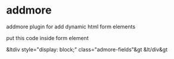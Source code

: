 # addmore
addmore plugin for add dynamic html form elements

put this code inside form element

&ltdiv style="display: block;" class="admore-fields"&gt
&lt/div&gt

<!-- Add more button -- >
&ltdiv style="display: block;"&gt
	 &lta href="#" class="addmore-addbtn"&gtAdd more&lt/a&gt
&lt/div&gt

&lt!-- Addmore template --&gt
&ltscript id="addmore-template" type="text/template"&gt
    &ltdiv class="addmore-row rowId"&gt
        &ltinput type="text" name="items[key][field1]" /&gt
        &ltinput type="text" name="items[key][field2]" /&gt
        &ltinput type="text" name="items[key][field3]" /&gt
        &lta href="#" data-rowid="key" class="addmore-removebtn"&gtRemove&lt/a&gt
    &lt/div&gt
&lt/script&gt

for use put this line of code in script tag
<pre>
$('.admore-fields').addmore();
</pre>

or with option
<pre>
$.addmore.defaultOptions = {
    templateEle: "#addmore-template",
    rowEle: ".addmore-row",
    addbtn: ".addmore-addbtn",
    removebtn: ".addmore-removebtn",
    min: 1,
    callbackBeforeInit: function(ele, options) {
    },
    callbackBeforeAdd: function(ele, options) {
    },
    callbackAfterAdd: function(ele, options) {
    },
    callbackBeforeAddClick: function(ele, options) {
    },
    callbackAfterAddClick: function(ele, options) {
    },
    callbackBeforeRemoveClick: function(ele, options) {
    },
    callbackAfterRemoveClick: function(ele, options) {
    }
};
</pre>


